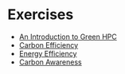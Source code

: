 # Exercises

* [An Introduction to Green HPC](1-introduction)
* [Carbon Efficiency](2-carbon-efficiency)
* [Energy Efficiency](3-energy-efficiency)
* [Carbon Awareness](4-carbon-awareness)